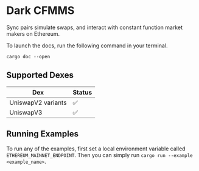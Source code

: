 # Dark CFMMS
Sync pairs simulate swaps, and interact with constant function market makers on Ethereum.

To launch the docs, run the following command in your terminal. 
```
cargo doc --open
```

## Supported Dexes

| Dex | Status |
|----------|------|
| UniswapV2 variants  | ✅||
| UniswapV3  | ✅||


## Running Examples

To run any of the examples, first set a local environment variable called `ETHEREUM_MAINNET_ENDPOINT`. Then you can simply run `cargo run --example <example_name>`.

